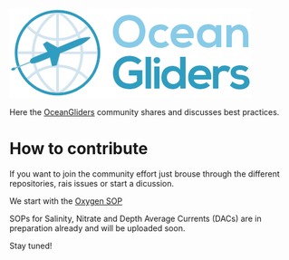 ![ OceanGliders Logo](logo-ocean-gliders.png "OceanGliders Logo")

Here the [OceanGliders](https://www.oceangliders.org) community shares and discusses best practices. 

# How to contribute
If you want to join the community effort just brouse through the different repositories, rais issues or start a dicussion.

We start with the [Oxygen SOP](https://github.com/OceanGlidersCommunity/Oxygen_SOP)

SOPs for Salinity, Nitrate and Depth Average Currents (DACs) are in preparation already and will be uploaded soon.

Stay tuned!
